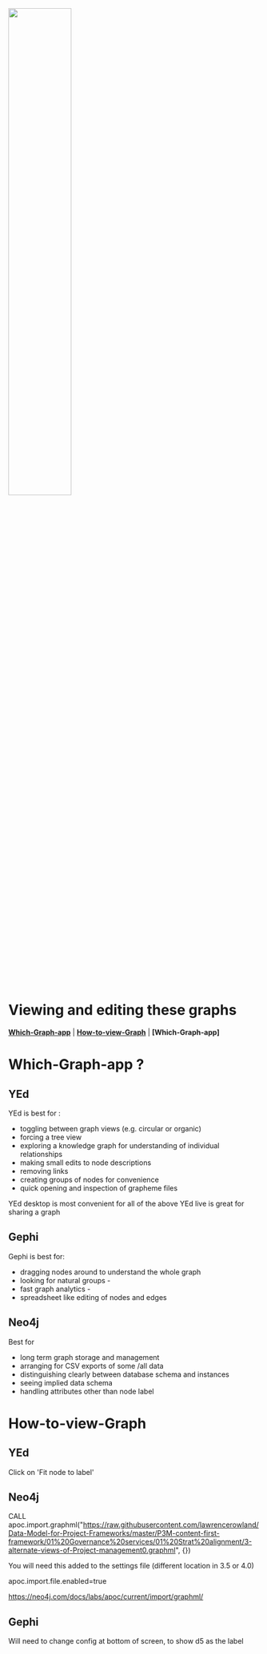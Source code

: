 

<img src="xxx.png" width="50%">

# Viewing and editing these graphs

**[Which-Graph-app](#Which-Graph-app)** | **[How-to-view-Graph](#How-to-view-Graph)** |
**[Which-Graph-app]** 

# Which-Graph-app ?

## YEd 

YEd is best for :

- toggling between graph views (e.g. circular or organic)
- forcing a tree view
- exploring a knowledge graph for understanding of individual relationships
- making small edits to node descriptions
- removing links
- creating groups of nodes for convenience
- quick opening and inspection of grapheme files

YEd desktop is most convenient for all of the above
YEd live is great for sharing a graph

## Gephi 

Gephi is best for:

- dragging nodes around to understand the whole graph
- looking for natural groups -
- fast graph analytics -
- spreadsheet like editing of nodes and edges

## Neo4j

Best for 

- long term graph storage and management
- arranging for CSV exports of some /all data
- distinguishing clearly between database schema and instances
- seeing implied data schema
- handling attributes other than node label



# How-to-view-Graph

## YEd
Click on 'Fit node to label'


## Neo4j
CALL apoc.import.graphml("https://raw.githubusercontent.com/lawrencerowland/Data-Model-for-Project-Frameworks/master/P3M-content-first-framework/01%20Governance%20services/01%20Strat%20alignment/3-alternate-views-of-Project-management0.graphml", {})


You will need this added to the settings file (different location in 3.5 or 4.0)

apoc.import.file.enabled=true

https://neo4j.com/docs/labs/apoc/current/import/graphml/

## Gephi

Will need to change config at bottom of screen, to show d5 as the label